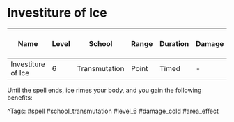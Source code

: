 # Investiture of Ice

| Name | Level | School | Range | Duration | Damage | Save DC & Type |
|------|-------|--------|-------|----------|--------|----------------|
| Investiture of Ice | 6 | Transmutation | Point | Timed | - | - |

Until the spell ends, ice rimes your body, and you gain the following benefits:

^Tags: #spell #school_transmutation #level_6 #damage_cold #area_effect
